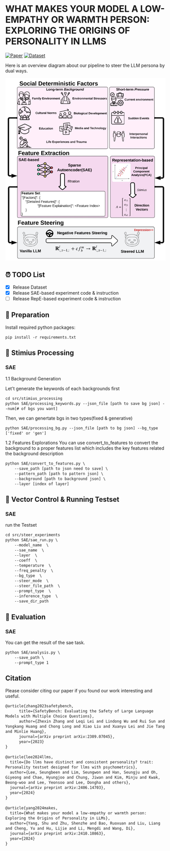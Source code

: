 # WHAT MAKES YOUR MODEL A LOW-EMPATHY OR WARMTH PERSON: EXPLORING THE ORIGINS OF PERSONALITY IN LLMS

[![Paper](https://img.shields.io/badge/Paper-%F0%9F%8E%93-lightgrey?style=for-the-badge&logoWidth=40)](https://arxiv.org/abs/2410.10863)
[![Dataset](https://img.shields.io/badge/Dataset-%F0%9F%92%BE-green?style=for-the-badge&logoWidth=40)]()

Here is an overview diagram about our pipeline to steer the LLM persona by dual ways.

<div align="center">
  <img src="overview.jpg" alt="Alt text">
</div>


## **⏰ TODO List**

- [x] Release Dataset
- [x] Release SAE-based experiment code & instruction
- [ ] Release RepE-based experiment code & instruction

## 🧹 Preparation
Install required python packages:
```
pip install -r requirements.txt
```

## 👀 Stimius Processing

### SAE

1.1 Background Generation

Let't generate the keywords of each backgrounds first
```
cd src/stimius_processing
python SAE/processing_keywords.py --json_file [path to save bg json] --num[# of bgs you want]
```

Then, we can genertate bgs in two types(fixed & generative)

```
python SAE/processing_bg.py --json_file [path to bg json] --bg_type ['fixed' or 'gen']
```

1.2 Features Explorations
You can use convert_to_features to convert the background to a proper features list which includes the key features related the background description

```
python SAE/convert_to_features.py \
    --save_path [path to json need to save] \
    --pattern_path [path to pattern json] \
    --background [path to background json] \
    --layer [index of layer]
```

## 🧾 Vector Control & Running Testset

### SAE
run the Testset
```
cd src/steer_experiments
python SAE/sae_run.py \
    --model_name  \
    --sae_name  \
    --layer  \
    --coeff  \
    --temperature  \
    --freq_penalty  \
    --bg_type  \
    --steer_mode  \
    --steer_file_path  \
    --prompt_type  \
    --inference_type  \
    --save_dir_path
```

## 🙌 Evaluation

### SAE
You can get the result of the sae task. 
```
python SAE/analysis.py \
    --save_path \
    --prompt_type 1 
```

## Citation

Please consider citing our paper if you found our work interesting and useful.
```
@article{zhang2023safetybench,
      title={SafetyBench: Evaluating the Safety of Large Language Models with Multiple Choice Questions}, 
      author={Zhexin Zhang and Leqi Lei and Lindong Wu and Rui Sun and Yongkang Huang and Chong Long and Xiao Liu and Xuanyu Lei and Jie Tang and Minlie Huang},
      journal={arXiv preprint arXiv:2309.07045},
      year={2023}
}

@article{lee2024llms,
  title={Do llms have distinct and consistent personality? trait: Personality testset designed for llms with psychometrics},
  author={Lee, Seungbeen and Lim, Seungwon and Han, Seungju and Oh, Giyeong and Chae, Hyungjoo and Chung, Jiwan and Kim, Minju and Kwak, Beong-woo and Lee, Yeonsoo and Lee, Dongha and others},
  journal={arXiv preprint arXiv:2406.14703},
  year={2024}
}

@article{yang2024makes,
  title={What makes your model a low-empathy or warmth person: Exploring the Origins of Personality in LLMs},
  author={Yang, Shu and Zhu, Shenzhe and Bao, Ruoxuan and Liu, Liang and Cheng, Yu and Hu, Lijie and Li, Mengdi and Wang, Di},
  journal={arXiv preprint arXiv:2410.10863},
  year={2024}
}
```
